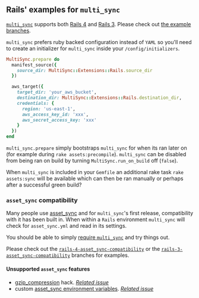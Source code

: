 ## Rails' examples for `multi_sync`

[`multi_sync`](https://github.com/karlfreeman/multi_sync) supports both [Rails 4](https://github.com/karlfreeman/multi_sync-rails/tree/rails-4) and [Rails 3](https://github.com/karlfreeman/multi_sync-rails/tree/rails-3). Please check out [the example branches](https://github.com/karlfreeman/multi_sync-rails/branches).

`multi_sync` prefers ruby backed configuration instead of `YAML` so you'll need to create an initializer for `multi_sync` inside your `/config/initializers`.

```ruby
MultiSync.prepare do
  manifest_source({
    source_dir: MultiSync::Extensions::Rails.source_dir
  })

  aws_target({
    target_dir: 'your_aws_bucket',
    destination_dir: MultiSync::Extensions::Rails.destination_dir,
    credentials: {
      region: 'us-east-1',
      aws_access_key_id: 'xxx',
      aws_secret_access_key: 'xxx'
    }
  })
end
```

`multi_sync.prepare` simply bootstraps `multi_sync` for when its ran later on (for example during `rake assets:precompile`). `multi_sync` can be disabled from being ran on build by turning `MultiSync.run_on_build` off (`false`).

When `multi_sync` is included in your `Gemfile` an additional rake task `rake assets:sync` will be available which can then be ran manually or perhaps after a successful green build?

### `asset_sync` compatibility

Many people use [asset_sync](https://github.com/rumblelabs/asset_sync) and for `multi_sync`'s first release, compatibility with it has been built in. When within a `Rails` environment `multi_sync` will check for `asset_sync.yml` and read in its settings.

You should be able to simply [require `multi_sync`](https://github.com/karlfreeman/multi_sync-rails/blob/rails-4-asset_sync-compatibility/config/initializers/multi_sync.rb) and try things out.

Please check out the [`rails-4-asset_sync-compatibility`](https://github.com/karlfreeman/multi_sync-rails/tree/rails-4-asset_sync-compatibility) or the [`rails-3-asset_sync-compatibility`](https://github.com/karlfreeman/multi_sync-rails/tree/rails-4-asset_sync-compatibility) branches for examples.

#### Unsupported `asset_sync` features
- [gzip_compression](https://github.com/rumblelabs/asset_sync#automatic-gzip-compression) hack. *[Related issue](https://github.com/karlfreeman/multi_sync/issues/1)*
- custom [asset_sync environment variables](https://github.com/rumblelabs/asset_sync#built-in-initializer-environment-variables). *[Related issue](https://github.com/karlfreeman/multi_sync/issues/2)*

